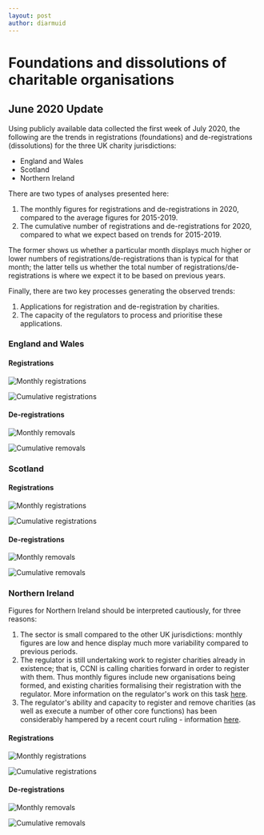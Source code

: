 ```yaml
---
layout: post
author: diarmuid
---
```


# Foundations and dissolutions of charitable organisations

## June 2020 Update

Using publicly available data collected the first week of July 2020, the following are the trends in registrations (foundations) and de-registrations (dissolutions) for the three UK charity jurisdictions:
* England and Wales
* Scotland
* Northern Ireland

There are two types of analyses presented here:
1. The monthly figures for registrations and de-registrations in 2020, compared to the average figures for 2015-2019.
2. The cumulative number of registrations and de-registrations for 2020, compared to what we expect based on trends for 2015-2019.

The former shows us whether a particular month displays much higher or lower numbers of registrations/de-registrations than is typical for that month; the latter tells us whether the total number of registrations/de-registrations is where we expect it to be based on previous years.

Finally, there are two key processes generating the observed trends:
1. Applications for registration and de-registration by charities.
2. The capacity of the regulators to process and prioritise these applications.

### England and Wales

#### Registrations

![Monthly registrations](/figures/ew-monthly-registrations-2020-07-10.png)

![Cumulative registrations](/figures/ew-monthly-cumulative-registrations-2020-07-10.png)

#### De-registrations

![Monthly removals](/figures/ew-monthly-removals-2020-07-10.png)

![Cumulative removals](/figures/ew-monthly-cumulative-removals-2020-07-10.png)

### Scotland

#### Registrations

![Monthly registrations](/figures/scot-monthly-registrations-2020-07-10.png)

![Cumulative registrations](/figures/scot-monthly-cumulative-registrations-2020-07-10.png)

#### De-registrations

![Monthly removals](/figures/scot-monthly-removals-2020-07-10.png)

![Cumulative removals](/figures/scot-monthly-cumulative-removals-2020-07-10.png)

### Northern Ireland

Figures for Northern Ireland should be interpreted cautiously, for three reasons:
1. The sector is small compared to the other UK jurisdictions: monthly figures are low and hence display much more variability compared to previous periods.
2. The regulator is still undertaking work to register charities already in existence; that is, CCNI is calling charities forward in order to register with them. Thus monthly figures include new organisations being formed, and existing charities formalising their registration with the regulator. More information on the regulator's work on this task [here](https://apps.charitycommissionni.org.uk/About_us/Contacting_us/FAQs.aspx#Registration%20begins%20date?).
3. The regulator's ability and capacity to register and remove charities (as well as execute a number of other core functions) has been considerably hampered by a recent court ruling - information [here](https://www.charitycommissionni.org.uk/news/legal-update/).

#### Registrations

![Monthly registrations](/figures/ni-monthly-registrations-2020-07-10.png)

![Cumulative registrations](/figures/ni-monthly-cumulative-registrations-2020-07-10.png)

#### De-registrations

![Monthly removals](/figures/ni-monthly-removals-2020-07-10.png)

![Cumulative removals](/figures/ni-monthly-cumulative-removals-2020-07-10.png)